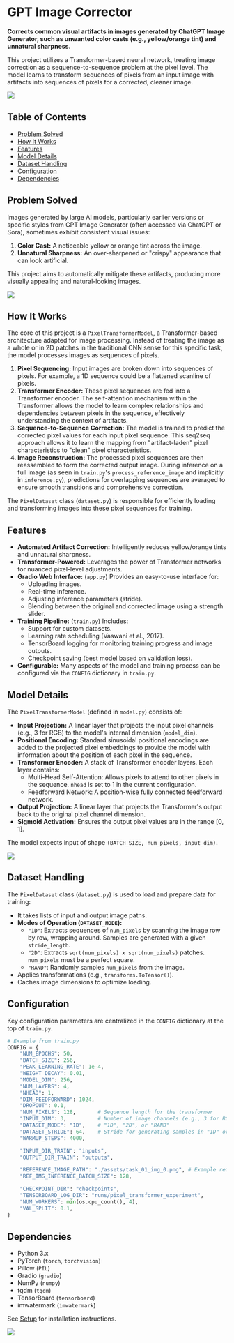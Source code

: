 # GPT Image Corrector

**Corrects common visual artifacts in images generated by ChatGPT Image Generator, such as unwanted color casts (e.g., yellow/orange tint) and unnatural sharpness.**

This project utilizes a Transformer-based neural network, treating image correction as a sequence-to-sequence problem at the pixel level. The model learns to transform sequences of pixels from an input image with artifacts into sequences of pixels for a corrected, cleaner image.

![](./assets/comparison_7da281b619f342c2afdc926a78050bf3.png)

## Table of Contents

- [Problem Solved](#problem-solved)
- [How It Works](#how-it-works)
- [Features](#features)
- [Model Details](#model-details)
- [Dataset Handling](#dataset-handling)
- [Configuration](#configuration)
- [Dependencies](#dependencies)

## Problem Solved

Images generated by large AI models, particularly earlier versions or specific styles from GPT Image Generator (often accessed via ChatGPT or Sora), sometimes exhibit consistent visual issues:
1.  **Color Cast:** A noticeable yellow or orange tint across the image.
2.  **Unnatural Sharpness:** An over-sharpened or "crispy" appearance that can look artificial.

This project aims to automatically mitigate these artifacts, producing more visually appealing and natural-looking images.

![](./assets/comparison_c8f15af086e8445792abb3785df28ec0.png)

## How It Works

The core of this project is a `PixelTransformerModel`, a Transformer-based architecture adapted for image processing. Instead of treating the image as a whole or in 2D patches in the traditional CNN sense for this specific task, the model processes images as sequences of pixels.

1.  **Pixel Sequencing:** Input images are broken down into sequences of pixels. For example, a 1D sequence could be a flattened scanline of pixels.
2.  **Transformer Encoder:** These pixel sequences are fed into a Transformer encoder. The self-attention mechanism within the Transformer allows the model to learn complex relationships and dependencies between pixels in the sequence, effectively understanding the context of artifacts.
3.  **Sequence-to-Sequence Correction:** The model is trained to predict the corrected pixel values for each input pixel sequence. This seq2seq approach allows it to learn the mapping from "artifact-laden" pixel characteristics to "clean" pixel characteristics.
4.  **Image Reconstruction:** The processed pixel sequences are then reassembled to form the corrected output image. During inference on a full image (as seen in `train.py`'s `process_reference_image` and implicitly in `inference.py`), predictions for overlapping sequences are averaged to ensure smooth transitions and comprehensive correction.

The `PixelDataset` class (`dataset.py`) is responsible for efficiently loading and transforming images into these pixel sequences for training.

## Features

*   **Automated Artifact Correction:** Intelligently reduces yellow/orange tints and unnatural sharpness.
*   **Transformer-Powered:** Leverages the power of Transformer networks for nuanced pixel-level adjustments.
*   **Gradio Web Interface:** (`app.py`) Provides an easy-to-use interface for:
    *   Uploading images.
    *   Real-time inference.
    *   Adjusting inference parameters (stride).
    *   Blending between the original and corrected image using a strength slider.
*   **Training Pipeline:** (`train.py`) Includes:
    *   Support for custom datasets.
    *   Learning rate scheduling (Vaswani et al., 2017).
    *   TensorBoard logging for monitoring training progress and image outputs.
    *   Checkpoint saving (best model based on validation loss).
*   **Configurable:** Many aspects of the model and training process can be configured via the `CONFIG` dictionary in `train.py`.

## Model Details

The `PixelTransformerModel` (defined in `model.py`) consists of:

*   **Input Projection:** A linear layer that projects the input pixel channels (e.g., 3 for RGB) to the model's internal dimension (`model_dim`).
*   **Positional Encoding:** Standard sinusoidal positional encodings are added to the projected pixel embeddings to provide the model with information about the position of each pixel in the sequence.
*   **Transformer Encoder:** A stack of Transformer encoder layers. Each layer contains:
    *   Multi-Head Self-Attention: Allows pixels to attend to other pixels in the sequence. `nhead` is set to 1 in the current configuration.
    *   Feedforward Network: A position-wise fully connected feedforward network.
*   **Output Projection:** A linear layer that projects the Transformer's output back to the original pixel channel dimension.
*   **Sigmoid Activation:** Ensures the output pixel values are in the range [0, 1].

The model expects input of shape `(BATCH_SIZE, num_pixels, input_dim)`.

![](./assets/comparison_23896305a6d845eb90925126a7a8c2ce.png)

## Dataset Handling

The `PixelDataset` class (`dataset.py`) is used to load and prepare data for training:

*   It takes lists of input and output image paths.
*   **Modes of Operation (`DATASET_MODE`):**
    *   `"1D"`: Extracts sequences of `num_pixels` by scanning the image row by row, wrapping around. Samples are generated with a given `stride_length`.
    *   `"2D"`: Extracts `sqrt(num_pixels) x sqrt(num_pixels)` patches. `num_pixels` must be a perfect square.
    *   `"RAND"`: Randomly samples `num_pixels` from the image.
*   Applies transformations (e.g., `transforms.ToTensor()`).
*   Caches image dimensions to optimize loading.

## Configuration

Key configuration parameters are centralized in the `CONFIG` dictionary at the top of `train.py`.

```python
# Example from train.py
CONFIG = {
    "NUM_EPOCHS": 50,
    "BATCH_SIZE": 256,
    "PEAK_LEARNING_RATE": 1e-4,
    "WEIGHT_DECAY": 0.01,
    "MODEL_DIM": 256,
    "NUM_LAYERS": 4,
    "NHEAD": 1,
    "DIM_FEEDFORWARD": 1024,
    "DROPOUT": 0.1,
    "NUM_PIXELS": 128,       # Sequence length for the transformer
    "INPUT_DIM": 3,          # Number of image channels (e.g., 3 for RGB)
    "DATASET_MODE": "1D",    # "1D", "2D", or "RAND"
    "DATASET_STRIDE": 64,    # Stride for generating samples in "1D" or "2D" mode
    "WARMUP_STEPS": 4000,

    "INPUT_DIR_TRAIN": "inputs",
    "OUTPUT_DIR_TRAIN": "outputs",

    "REFERENCE_IMAGE_PATH": "./assets/task_01_img_0.png", # Example reference image
    "REF_IMG_INFERENCE_BATCH_SIZE": 128,

    "CHECKPOINT_DIR": "checkpoints",
    "TENSORBOARD_LOG_DIR": "runs/pixel_transformer_experiment",
    "NUM_WORKERS": min(os.cpu_count(), 4),
    "VAL_SPLIT": 0.1,
}
```

## Dependencies

*   Python 3.x
*   PyTorch (`torch`, `torchvision`)
*   Pillow (`PIL`)
*   Gradio (`gradio`)
*   NumPy (`numpy`)
*   tqdm (`tqdm`)
*   TensorBoard (`tensorboard`)
*   imwatermark (`imwatermark`)

See [Setup](#setup) for installation instructions.

![](./assets/comparison_5382f567a9324e4ea44afee67c46d6d8.png)

